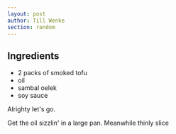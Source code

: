 ```yaml
---
layout: post
author: Till Wenke
section: random
---
```

## Ingredients

- 2 packs of smoked tofu
- oil
- sambal oelek
- soy sauce


Alrighty let's go.

Get the oil sizzlin' in a large pan. Meanwhile thinly slice
